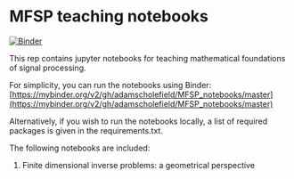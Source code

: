 # MFSP teaching notebooks
[![Binder](https://mybinder.org/badge.svg)](https://mybinder.org/v2/gh/adamscholefield/MFSP_notebooks/master)

This rep contains jupyter notebooks for teaching mathematical foundations of signal processing.

For simplicity, you can run the notebooks using Binder: [https://mybinder.org/v2/gh/adamscholefield/MFSP_notebooks/master](https://mybinder.org/v2/gh/adamscholefield/MFSP_notebooks/master)

Alternatively, if you wish to run the notebooks locally, a list of required packages is given in the requirements.txt.

The following notebooks are included:
1. Finite dimensional inverse problems: a geometrical perspective